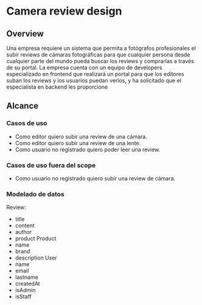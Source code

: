 # Camera review design
## Overview
<p>Una empresa requiere un sistema que permita a fotógrafos profesionales el subir reviews de 
cámaras fotográficas para que cualquier persona desde cualquier parte del mundo pueda buscar los reviews y comprarlas a través de su portal. La empresa cuenta con un equipo de developers especializado en frontend que realizará un portal para que los editores suban los reviews y los usuarios puedan verlos, y ha solicitado que el especialista en backend les proporcione </p>

## Alcance
### Casos de uso
- Como editor quiero subir una review de una cámara.
- Como editor quiero subir una review de una lente.
- Como usuario no registrado quiero poder leer una review.
### Casos de uso fuera del scope
- Como usuario no registrado quiero subir una review de cámara.
### Modelado de datos
Review:
- title
- content
- author
- product
Product
- name
- brand
- description
User
- name
- email
- lastname
- createdAt
- isAdmin
- isStaff
